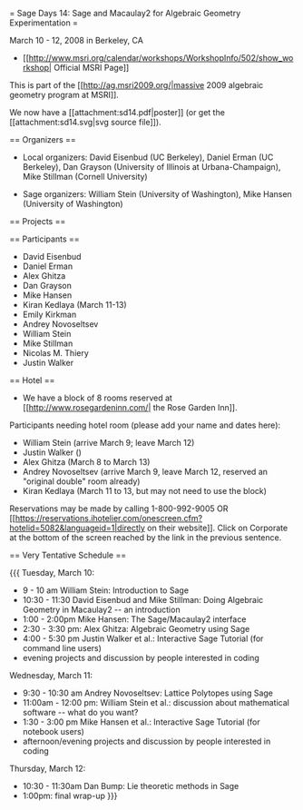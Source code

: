 = Sage Days 14: Sage and Macaulay2 for Algebraic Geometry Experimentation =

March 10 - 12, 2008 in Berkeley, CA

 * [[http://www.msri.org/calendar/workshops/WorkshopInfo/502/show_workshop| Official MSRI Page]]

This is part of the [[http://ag.msri2009.org/|massive 2009 algebraic geometry program at MSRI]].

We now have a [[attachment:sd14.pdf|poster]] (or get the [[attachment:sd14.svg|svg source file]]).

== Organizers ==

 * Local organizers: David Eisenbud (UC Berkeley), Daniel Erman (UC Berkeley), Dan Grayson (University of Illinois at Urbana-Champaign), Mike Stillman (Cornell University)

 * Sage organizers: William Stein (University of Washington), Mike Hansen (University of Washington)

== Projects == 

 

== Participants ==
 * David Eisenbud
 * Daniel Erman
 * Alex Ghitza
 * Dan Grayson
 * Mike Hansen
 * Kiran Kedlaya (March 11-13)
 * Emily Kirkman
 * Andrey Novoseltsev
 * William Stein
 * Mike Stillman
 * Nicolas M. Thiery
 * Justin Walker


== Hotel ==

 * We have a block of 8 rooms reserved at [[http://www.rosegardeninn.com/| the Rose Garden Inn]].

Participants needing hotel room (please add your name and dates here):

 * William Stein (arrive March 9; leave March 12)
 * Justin Walker ()
 * Alex Ghitza (March 8 to March 13)
 * Andrey Novoseltsev (arrive March 9, leave March 12, reserved an "original double" room already)
 * Kiran Kedlaya (March 11 to 13, but may not need to use the block)

Reservations may be made by calling 1-800-992-9005 OR [[https://reservations.ihotelier.com/onescreen.cfm?hotelid=5082&languageid=1|directly on their website]]. Click on Corporate at the bottom of the screen reached by the link in the previous sentence.

== Very Tentative Schedule ==

{{{
Tuesday, March 10:
 * 9 - 10 am William Stein: Introduction to Sage
 * 10:30 - 11:30 David Eisenbud and Mike Stillman: Doing Algebraic
                 Geometry in Macaulay2 -- an introduction
 * 1:00 - 2:00pm Mike Hansen: The Sage/Macaulay2 interface
 * 2:30 - 3:30 pm: Alex Ghitza: Algebraic Geometry using Sage
 * 4:00 - 5:30 pm Justin Walker et al.: Interactive Sage Tutorial (for
                 command line users)
 * evening projects and discussion by people interested in coding

Wednesday, March 11:
 * 9:30 - 10:30 am Andrey Novoseltsev: Lattice Polytopes using Sage
 * 11:00am - 12:00 pm: William Stein et al.: discussion about
             mathematical software -- what do you want?
 * 1:30 - 3:00 pm Mike Hansen et al.: Interactive Sage Tutorial (for
             notebook users)
 * afternoon/evening projects and discussion by people interested in coding

Thursday, March 12:
 * 10:30 - 11:30am Dan Bump: Lie theoretic methods in Sage
 * 1:00pm: final wrap-up
}}} 
